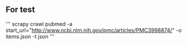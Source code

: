 ## For test
'''
scrapy crawl pubmed -a start_url="http://www.ncbi.nlm.nih.gov/pmc/articles/PMC3998874/" -o items.json -t json
'''